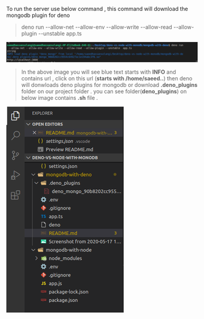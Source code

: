 To run the server use below command , this command will download the mongodb plugin for deno
> deno run --allow-net --allow-env --allow-write --allow-read --allow-plugin --unstable  app.ts


![](./Screenshot%20from%202020-05-17%2014-41-32.png)
> In the above image you will see blue text starts with __INFO__  and contains url , click on this url (__starts with /home/saeed..__) then deno will donwloads deno plugins for mongodb or download __.deno_plugins__ folder on our project folder . you can see folder(__deno_plugins__) on below image 
contains __.sh__ file .

![](./Screenshot%20from%202020-05-17%2014-50-34.png)
